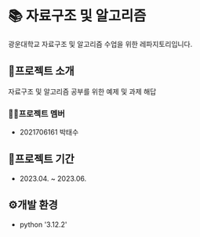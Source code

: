 # 📚 자료구조 및 알고리즘
광운대학교 자료구조 및 알고리즘 수업을 위한 레파지토리입니다.
## 📢프로젝트 소개
자료구조 및 알고리즘 공부를 위한 예제 및 과제 해답
### 🙍‍♂️프로젝트 멤버
- 2021706161 박태수
## 📅프로젝트 기간
- 2023.04. ~ 2023.06.
## ⚙개발 환경
- python '3.12.2'
